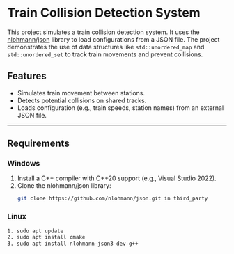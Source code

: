 # Train Collision Detection System

This project simulates a train collision detection system. It uses the [nlohmann/json](https://github.com/nlohmann/json) library to load configurations from a JSON file. The project demonstrates the use of data structures like `std::unordered_map` and `std::unordered_set` to track train movements and prevent collisions.

## Features
- Simulates train movement between stations.
- Detects potential collisions on shared tracks.
- Loads configuration (e.g., train speeds, station names) from an external JSON file.

---

## Requirements

### Windows
1. Install a C++ compiler with C++20 support (e.g., Visual Studio 2022).
2. Clone the nlohmann/json library:
   ```bash
   git clone https://github.com/nlohmann/json.git in third_party


### Linux
   ```bash
1. sudo apt update
2. sudo apt install cmake
3. sudo apt install nlohmann-json3-dev g++

